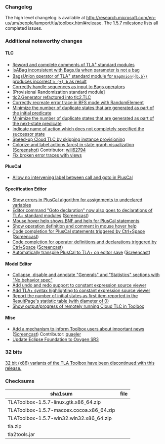 ### Changelog
The high level changelog is available at http://research.microsoft.com/en-us/um/people/lamport/tla/toolbox.html#release. The [1.5.7 milestone](https://github.com/tlaplus/tlaplus/issues?q=is%3Aissue+milestone%3A1.5.7+is%3Aclosed) lists all completed issues.

### Additional noteworthy changes

#### TLC
* [Reword and complete comments of TLA<sup>+</sup> standard modules](https://github.com/tlaplus/tlaplus/commit/d2f54a1a5e3b7d9a9ac397046e147c7ef63c2f9d)
* [IsABag inconsistent with Bags.tla when parameter is not a bag](https://github.com/tlaplus/tlaplus/commit/5d15bde33891d34cdf07eaaf94845db665c59c72)
* [BagsUnion operator of TLA<sup>+</sup> standard module for `BagUnion({b,b})` produces incorrect `b (+) b` as result](https://github.com/tlaplus/tlaplus/commit/bc0f7dbf89a703a5899689b98232f1fe02241918)
* [Correctly handle sequences as input to Bags operators](https://github.com/tlaplus/tlaplus/issues/139)
* [Provisional Randomization standard module]
* [tlc2.Generator refactored into tlc2.TLC](https://github.com/tlaplus/tlaplus/commit/6141aed0c680f6b3257527e91d6652fc5adedaa6)
* [Correctly recreate error trace in BFS mode with RandomElement](https://github.com/tlaplus/tlaplus/commit/3a618d7dc566dd1fbae90d2ebbe5066d2c300fe2)
* [Minimize the number of duplicate states that are generated as part of the initial predicate](https://github.com/tlaplus/tlaplus/commit/f3a98cec010b63a4d0fb6fa122e6bd4e675ff3ae)
* [Minimize the number of duplicate states that are generated as part of the next-state predicate](https://github.com/tlaplus/tlaplus/commit/fba43190b2aa1ab58fecbddd1b878aaad0d3de1a)
* [Indicate name of action which does not completely specified the successor state](https://github.com/tlaplus/tlaplus/commit/fddcdd48b8d7ab402be887d484a2d6d2198cdb56)
* [Speed-up Cloud TLC by skipping instance provisioning](https://github.com/tlaplus/tlaplus/commit/2bc248848d89b094b74810c808f50eaa04506ddd)
* [Colorize and label actions (arcs) in state graph visualization](https://github.com/tlaplus/tlaplus/commit/7e80f1d6301c42c5381ef63c2ed26166c35f12bc) ([Screenshot](https://user-images.githubusercontent.com/6131840/35131485-64933ddc-fc94-11e7-9b71-04f543877abe.png)) Contributor: [will62794](https://github.com/will62794)
* [Fix broken error traces with views](https://github.com/tlaplus/tlaplus/commit/5a629454ed5286076f5f6012b382e852448d165c)

#### PlusCal
* [Allow no intervening label between call and goto in PlusCal](https://github.com/tlaplus/tlaplus/commit/188e1fd65788f5499030da53b6481351d4564b8c)

#### Specification Editor
* [Show errors in PlusCal algorithm for assignments to undeclared variables](https://github.com/tlaplus/tlaplus/commit/1e3f8fae00d12e5d1e755ad47e95dacaaa5c46af)
* [Editor command "Goto declaration" now also goes to declarations of TLA+ standard modules](https://github.com/tlaplus/tlaplus/commit/103204a62dabae2e68b8f728a11af50a64205dcf) ([Screencast](https://user-images.githubusercontent.com/88777/42322087-a7e0946a-804a-11e8-9ee7-fa4be54aa7b2.gif))
* [Mouse hover help shows BNF and help for PlusCal statements](https://github.com/tlaplus/tlaplus/commit/dbeafb64c395c6bd936a1bf0026c5780032e34ed)
* [Show operation definition and comment in mouse hover help](https://github.com/tlaplus/tlaplus/commit/ad36f390a22f24ebef23cd3d387e3a371fb90c2b)
* [Code completion for PlusCal statements triggered by Ctrl+Space](https://github.com/tlaplus/tlaplus/commit/13c772ff44b494d00a9dc95d429c5ec7cfb0e494) ([Screencast](https://user-images.githubusercontent.com/88777/42321184-930decf2-8047-11e8-9f92-2447695504f8.gif))
* [Code completion for operator definitions and declarations triggered by Ctrl+Space](https://github.com/tlaplus/tlaplus/commit/c31c2bd2b6ed9cf66dc733b7e39639b8837a516f) ([Screencast](https://user-images.githubusercontent.com/88777/42320885-7b2a4ef6-8046-11e8-846d-5f9340c445fe.gif))
* [Automatically transpile PlusCal to TLA+ on editor save](https://github.com/tlaplus/tlaplus/commit/642b540e0d479867ec73c202795106ed5ed9454a) ([Screencast](https://user-images.githubusercontent.com/88777/42319531-cc8d9afa-8041-11e8-91e9-3b4656243e4f.gif))

#### Model Editor
* [Collapse, disable and annotate "Generals" and "Statistics" sections with "No behavior spec"](https://github.com/tlaplus/tlaplus/commit/43d207d0b3368401900a927ffea790ce041bde55)
* [Add undo and redo support to constant expression source viewer](https://github.com/tlaplus/tlaplus/commit/ff03c664b0ed4bf435df216c3b6fec758a3b95be)
* [Add TLA+ syntax highlighting to constant expression source viewer](https://github.com/tlaplus/tlaplus/commit/fd93b56ced23a1e15c1e2f24ad67303c88a0cb09)
* [Report the number of initial states as first item reported in the ResultPage's statistic table (with diameter of 0)](https://github.com/tlaplus/tlaplus/commit/076f0c78635fe29ff1cfd6c68f3109fb6f04b191)
* [Show output/progress of remotely running Cloud TLC in Toolbox](https://github.com/tlaplus/tlaplus/commit/593fc822e89d84ffbb586a3a73f0d143af502f1d)

#### Misc
* [Add a mechanism to inform Toolbox users about important news](https://github.com/tlaplus/tlaplus/issues/100) ([Screencast](https://user-images.githubusercontent.com/88777/42326534-f1987984-8058-11e8-8dfb-afe2333d9ff2.gif)) Contributor: [quaeler](https://github.com/quaeler)
* [Update Eclipse Foundation to Oxygen SR3](https://github.com/tlaplus/tlaplus/commit/ed931d03fe4e33135f80f5957b0d2d76f815ab7f)

### 32 bits
[32 bit (x86) variants of the TLA Toolbox have been discontinued with this release.](https://github.com/tlaplus/tlaplus/commit/fb680446557e92229a059ef9f93fd48a29c5bb2f)

### Checksums
sha1sum|file
------------ | -------------
|TLAToolbox-1.5.7-linux.gtk.x86_64.zip
|TLAToolbox-1.5.7-macosx.cocoa.x86_64.zip
|TLAToolbox-1.5.7-win32.win32.x86_64.zip
|tla.zip
|tla2tools.jar
